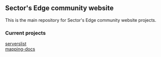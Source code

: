 ## Sector's Edge community website
This is the main repository for Sector's Edge community website projects.

### Current projects
[serverslist](https://github.com/sectorsedgecommunity/serverslist)<br>
[mapping-docs](https://github.com/sectorsedgecommunity/mapping-docs)